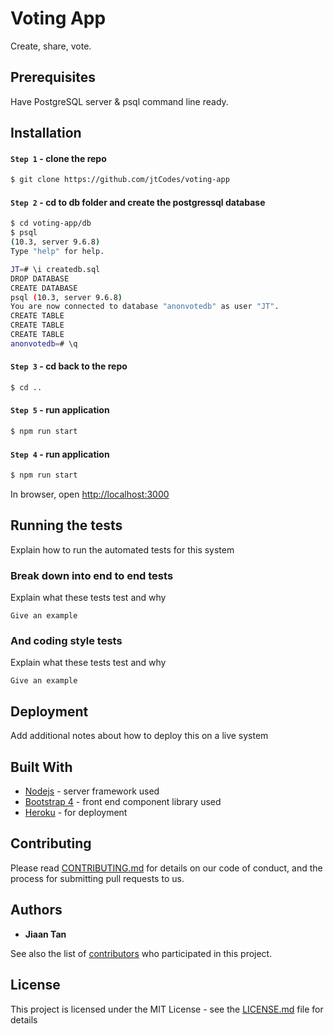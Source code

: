 # Voting App

Create, share, vote.

## Prerequisites
Have PostgreSQL server & psql command line ready. 

## Installation

#### `Step 1` - clone the repo
  
```bash
$ git clone https://github.com/jtCodes/voting-app
```

#### `Step 2` - cd to db folder and create the postgressql database

```bash
$ cd voting-app/db
$ psql
(10.3, server 9.6.8)
Type "help" for help.

JT=# \i createdb.sql
DROP DATABASE
CREATE DATABASE
psql (10.3, server 9.6.8)
You are now connected to database "anonvotedb" as user "JT".
CREATE TABLE
CREATE TABLE
CREATE TABLE
anonvotedb=# \q
```
#### `Step 3` - cd back to the repo

```bash
$ cd ..
```

#### `Step 5` - run application

```bash
$ npm run start
```

#### `Step 4` - run application

```bash
$ npm run start
```

In browser, open [http://localhost:3000](http://localhost:3000)

## Running the tests

Explain how to run the automated tests for this system

### Break down into end to end tests

Explain what these tests test and why

```
Give an example
```

### And coding style tests

Explain what these tests test and why

```
Give an example
```

## Deployment

Add additional notes about how to deploy this on a live system

## Built With

* [Nodejs](https://nodejs.org/en/docs/) - server framework used
* [Bootstrap 4](https://getbootstrap.com/docs/4.0/getting-started/introduction/) - front end component library used
* [Heroku](https://www.heroku.com) - for deployment

## Contributing

Please read [CONTRIBUTING.md](https://gist.github.com/PurpleBooth/b24679402957c63ec426) for details on our code of conduct, and the process for submitting pull requests to us.

## Authors

* **Jiaan Tan**

See also the list of [contributors](https://github.com/your/project/contributors) who participated in this project.

## License

This project is licensed under the MIT License - see the [LICENSE.md](LICENSE.md) file for details
